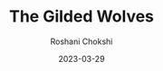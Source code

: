 ---
yearRead: 2023
title: The Gilded Wolves
author: Roshani Chokshi
yearPublished: 2019
genre: ["fantasy", "young adult", "historical fiction"]
edition: physical - library
dateStarted: 2023-03-19
date: 2023-03-29
status: Read
rating: 4
cover: "/logs/books/covers/the-gilded-wolves.jpg"
---
